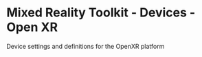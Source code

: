# Mixed Reality Toolkit - Devices - Open XR

Device settings and definitions for the OpenXR platform